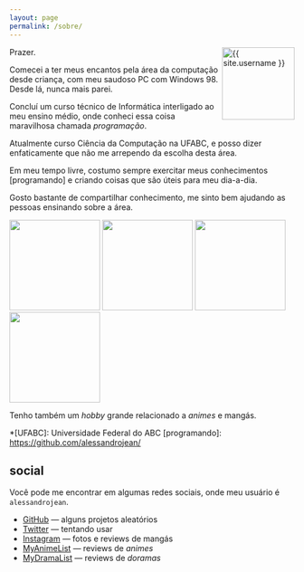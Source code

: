 ```yaml
---
layout: page
permalink: /sobre/
---
```


<img itemprop="image" class="profile-picture" src="{{ site.avatar_url }}" alt="{{ site.username }}" width="128" align="right">

Prazer.

Comecei a ter meus encantos pela área da computação desde
criança, com meu saudoso PC com Windows 98. Desde lá, 
nunca mais parei.

Concluí um curso técnico de Informática
interligado ao meu ensino médio, onde conheci
essa coisa maravilhosa chamada *programação*.

Atualmente curso Ciência da Computação
na UFABC, e posso dizer enfaticamente que não me
arrependo da escolha desta área.

Em meu tempo livre, costumo sempre exercitar meus
conhecimentos [programando] e criando coisas que são
úteis para meu dia-a-dia.

Gosto bastante de compartilhar conhecimento, me sinto
bem ajudando as pessoas ensinando sobre a área.

<row>
  <img src="{{ site.baseurl }}/assets/img/about/ig1.jpg" width="160" height="160">
  <img src="{{ site.baseurl }}/assets/img/about/ig2.jpg" width="160" height="160">
  <img src="{{ site.baseurl }}/assets/img/about/ig3.jpg" width="160" height="160">
  <img src="{{ site.baseurl }}/assets/img/about/ig4.jpg" width="160" height="160">
</row>

Tenho também um *hobby* grande relacionado a *animes* e mangás.

*[UFABC]: Universidade Federal do ABC
[programando]: https://github.com/alessandrojean/

## social

Você pode me encontrar em algumas redes sociais, onde
meu usuário é `alessandrojean`.

- [GitHub] &mdash; alguns projetos aleatórios
- [Twitter] &mdash; tentando usar
- [Instagram] &mdash; fotos e reviews de mangás
- [MyAnimeList] &mdash; reviews de *animes*
- [MyDramaList] &mdash; reviews de *doramas*

[GitHub]: https://github.com/alessandrojean/
[Twitter]: https://twitter.com/alessandrojean_/
[Instagram]: https://instagram.com/alessandrojean/
[MyAnimeList]: https://myanimelist.net/profile/alessandrojean/
[MyDramaList]: https://mydramalist.com/profile/alessandrojean/